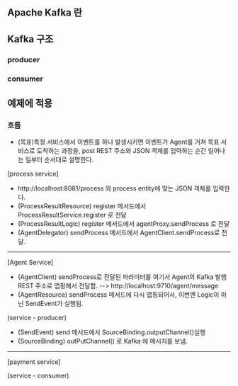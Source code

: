 ## Apache Kafka 란

## Kafka 구조
### producer
### consumer

## 예제에 적용

### 흐름
- (목표)특정 서비스에서 이벤트를 하나 발생시키면 이벤트가 Agent를 거쳐 목표 서비스로 도착하는 과정을, post REST 주소와 JSON 객체를 입력하는 순간 일어나는 일부터 순서대로 설명한다.

[process service]
- http://localhost:8081/process 와 process entity에 맞는 JSON 객체를 입력한다.
- (ProcessResultResource) register 메서드에서 ProcessResultService.register 로 전달
- (ProcessResultLogic) register 메서드에서 agentProxy.sendProcess 로 전달
- (AgentDelegator) sendProcess 메서드에서 AgentClient.sendProcess로 전달.

---

[Agent Service]
- (AgentClient) sendProcess로 전달된 파라미터를 여기서 Agent의 Kafka 발행 REST 주소로 맵핑해서 전달함. --> http://localhost:9710/agent/message
- (AgentResource) sendProcess 메서드에 다시 맵핑되어서, 이번엔 Logic이 아닌 SendEvent가 실행됨.

(service - producer)
- (SendEvent) send 메서드에서 SourceBinding.outputChannel()실행
- (SourceBinding) outPutChannel() 로 Kafka 에 메시지를 보냄.
 
---

[payment service]

(service - consumer)
 